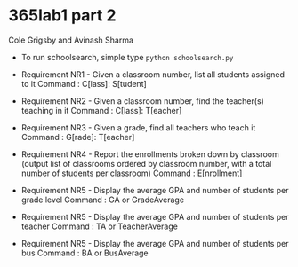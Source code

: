# 365lab1 part 2

Cole Grigsby and Avinash Sharma

- To run schoolsearch, simple type `python schoolsearch.py` 

- Requirement NR1 - Given a classroom number, list all students assigned to it
			Command : C[lass]: <number> S[tudent]

- Requirement NR2 - Given a classroom number, find the teacher(s) teaching in it
			Command : C[lass]: <number> T[eacher]

- Requirement NR3 - Given a grade, find all teachers who teach it
			Command : G[rade]: <number> T[eacher]

- Requirement NR4 - Report the enrollments broken down by classroom (output list of classrooms ordered by classroom number, with a total number of students per classroom)
			Command : E[nrollment]

- Requirement NR5 - Display the average GPA and number of students per grade level
			Command : GA or GradeAverage

- Requirement NR5 - Display the average GPA and number of students per teacher
			Command : TA or TeacherAverage

- Requirement NR5 - Display the average GPA and number of students per bus
			Command : BA or BusAverage
